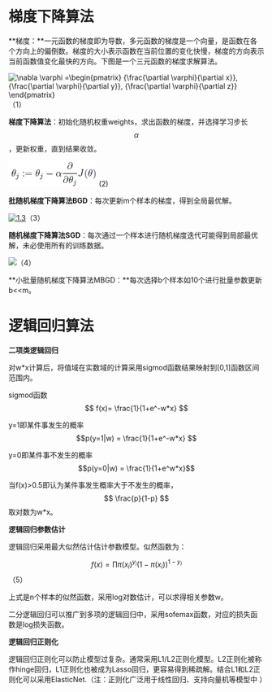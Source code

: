# 梯度下降算法

**梯度：**一元函数的梯度即为导数，多元函数的梯度是一个向量，是函数在各个方向上的偏倒数。梯度的大小表示函数在当前位置的变化快慢，梯度的方向表示当前函数值变化最快的方向。下图是一个三元函数的梯度求解算法。

![](https://wikimedia.org/api/rest_v1/media/math/render/svg/c86221324a9d066ca28310ee772941748a5f370f "\nabla \varphi =\begin{pmatrix}
{\frac{\partial \varphi}{\partial x}},  
{\frac{\partial \varphi}{\partial y}}, 
{\frac{\partial \varphi}{\partial z}}
\end{pmatrix}")（1）

**梯度下降算法**：初始化随机权重weights，求出函数的梯度，并选择学习步长$$ \alpha $$，更新权重，直到结果收敛。

![](/assets/import_gd.png) \(2\)

**批随机梯度下降算法BGD**：每次更新m个样本的梯度，得到全局最优解。

[![](https://github.com/endymecy/spark-ml-source-analysis/raw/master/最优化算法/梯度下降/imgs/1.3.png "1.3")](https://github.com/endymecy/spark-ml-source-analysis/blob/master/最优化算法/梯度下降/imgs/1.3.png)（3）

**随机梯度下降算法SGD**：每次通过一个样本进行随机梯度迭代可能得到局部最优解，未必使用所有的训练数据。

![](http://upload-images.jianshu.io/upload_images/1825085-a08b3af9b8250e20.png?imageMogr2/auto-orient/strip|imageView2/2/w/1240)（4）

**小批量随机梯度下降算法MBGD：**每次选择b个样本如10个进行批量参数更新b&lt;&lt;m。

# 逻辑回归算法

**二项类逻辑回归**

对w\*x计算后，将值域在实数域的计算采用sigmod函数结果映射到\[0,1\]函数区间范围内。

sigmod函数 $$ f(x)= \frac{1}{1+e^-w*x} $$

y=1即某件事发生的概率$$p(y=1|w) = \frac{1}{1+e^-w*x} $$

y=0即某件事不发生的概率$$p(y=0|w) = \frac{1}{1+e^w*x}$$

当f\(x\)&gt;0.5即认为某件事发生概率大于不发生的概率，$$ \frac{p}{1-p} $$取对数为w\*x。

**逻辑回归参数估计**

逻辑回归采用最大似然估计估计参数模型。似然函数为：

$$f(x)= \prod \pi(x_i)^{y_i}(1-\pi(x_i))^{1-y_i}$$（5）

上式是n个样本的似然函数，采用log对数估计，可以求得相关参数w。

二分逻辑回归可以推广到多项的逻辑回归中，采用sofemax函数，对应的损失函数是log损失函数。

**逻辑回归正则化**

逻辑回归正则化可以防止模型过复杂。通常采用L1/L2正则化模型。L2正则化被称作hinge回归，L1正则化也被成为Lasso回归，更容易得到稀疏解。结合L1和L2正则化可以采用ElasticNet.（注：正则化广泛用于线性回归、支持向量机等模型中 ）

